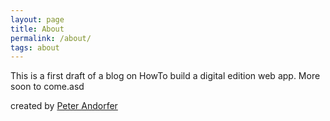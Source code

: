 ```yaml
---
layout: page
title: About 
permalink: /about/
tags: about
---
```


This is a first draft of a blog on HowTo build a digital edition web app. More soon to come.asd

created by [Peter Andorfer](http://www.oeaw.ac.at/acdh/en/andorfer)
